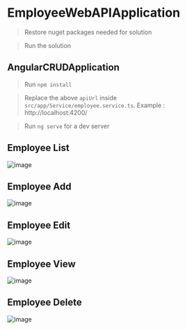 # EmployeeWebAPIApplication

  > Restore nuget packages needed for solution
  
  > Run the solution

## AngularCRUDApplication

  > Run `npm install`
  
  > Replace the above `apiUrl` inside `src/app/Service/employee.service.ts`. Example : http://localhost:4200/
  
  > Run `ng serve` for a dev server


## Employee List

![image](https://user-images.githubusercontent.com/41533502/198513509-887d8f72-3f55-4712-8489-cf6cd1e4d018.png)

## Employee Add

![image](https://user-images.githubusercontent.com/41533502/198513564-abbf644a-7748-4bfb-9a5a-0a6c377fa302.png)

## Employee Edit

![image](https://user-images.githubusercontent.com/41533502/198514064-2e42bd30-ae03-4ba9-898a-c561ac16e12d.png)

## Employee View

![image](https://user-images.githubusercontent.com/41533502/198514118-77e0f189-6122-4918-8ad9-5d9fe1d49304.png)

## Employee Delete

![image](https://user-images.githubusercontent.com/41533502/198514180-b33138dc-acce-4e67-b31c-6ae66b22f006.png)
